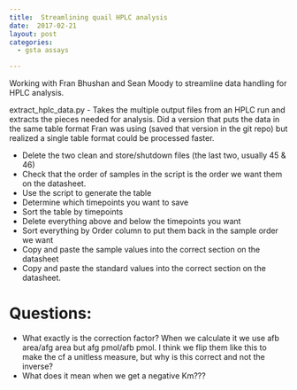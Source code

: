 ```yaml
---
title:  Streamlining quail HPLC analysis
date:  2017-02-21
layout: post
categories:
  - gsta assays

---
```

Working with Fran Bhushan and Sean Moody to streamline data handling for HPLC analysis.

extract_hplc_data.py - Takes the multiple output files from an HPLC run and extracts the pieces needed for analysis. Did a version that puts the data in the same table format Fran was using (saved that version in the git repo) but realized a single table format could be processed faster.
  * Delete the two clean and store/shutdown files (the last two, usually 45 & 46)
  * Check that the order of samples in the script is the order we want them on the datasheet.
  * Use the script to generate the table
  * Determine which timepoints you want to save
  * Sort the table by timepoints
  * Delete everything above and below the timepoints you want
  * Sort everything by Order column to put them back in the sample order we want
  * Copy and paste the sample values into the correct section on the datasheet
  * Copy and paste the standard values into the correct section on the datasheet.

# Questions:

  * What exactly is the correction factor? When we calculate it we use afb area/afg area but afg pmol/afb pmol. I think we flip them like this to make the cf a unitless measure, but why is this correct and not the inverse?
  * What does it mean when we get a negative Km???
